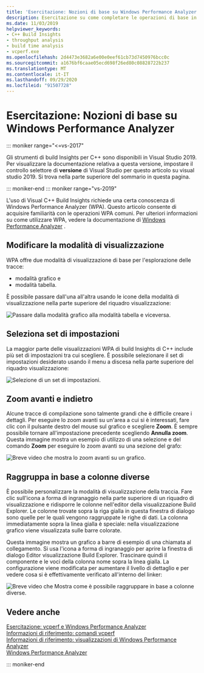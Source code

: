 ```yaml
---
title: 'Esercitazione: Nozioni di base su Windows Performance Analyzer'
description: Esercitazione su come completare le operazioni di base in Windows Performance Analyzer.
ms.date: 11/03/2019
helpviewer_keywords:
- C++ Build Insights
- throughput analysis
- build time analysis
- vcperf.exe
ms.openlocfilehash: 2d4473e3682a6e00e0eef61cb73d7450976bcc0c
ms.sourcegitcommit: a1676bf6caae05ecd698f26ed80c08828722b237
ms.translationtype: MT
ms.contentlocale: it-IT
ms.lasthandoff: 09/29/2020
ms.locfileid: "91507728"
---
```

# <a name="tutorial-windows-performance-analyzer-basics"></a>Esercitazione: Nozioni di base su Windows Performance Analyzer

::: moniker range="<=vs-2017"

Gli strumenti di build Insights per C++ sono disponibili in Visual Studio 2019. Per visualizzare la documentazione relativa a questa versione, impostare il controllo selettore di **versione** di Visual Studio per questo articolo su visual studio 2019. Si trova nella parte superiore del sommario in questa pagina.

::: moniker-end
::: moniker range="vs-2019"

L'uso di Visual C++ Build Insights richiede una certa conoscenza di Windows Performance Analyzer (WPA). Questo articolo consente di acquisire familiarità con le operazioni WPA comuni. Per ulteriori informazioni su come utilizzare WPA, vedere la documentazione di [Windows Performance Analyzer](/windows-hardware/test/wpt/windows-performance-analyzer) .

## <a name="change-the-view-mode"></a>Modificare la modalità di visualizzazione

WPA offre due modalità di visualizzazione di base per l'esplorazione delle tracce:

- modalità grafico e
- modalità tabella.

È possibile passare dall'una all'altra usando le icone della modalità di visualizzazione nella parte superiore del riquadro visualizzazione:

![Passare dalla modalità grafico alla modalità tabella e viceversa.](media/wpa-switching-view-mode.gif)

## <a name="select-presets"></a>Seleziona set di impostazioni

La maggior parte delle visualizzazioni WPA di build Insights di C++ include più set di impostazioni tra cui scegliere. È possibile selezionare il set di impostazioni desiderato usando il menu a discesa nella parte superiore del riquadro visualizzazione:

![Selezione di un set di impostazioni.](media/wpa-presets.png)

## <a name="zoom-in-and-out"></a>Zoom avanti e indietro

Alcune tracce di compilazione sono talmente grandi che è difficile creare i dettagli. Per eseguire lo zoom avanti su un'area a cui si è interessati, fare clic con il pulsante destro del mouse sul grafico e scegliere **Zoom**. È sempre possibile tornare all'impostazione precedente scegliendo **Annulla zoom**. Questa immagine mostra un esempio di utilizzo di una selezione e del comando **Zoom** per eseguire lo zoom avanti su una sezione del grafo:

![Breve video che mostra lo zoom avanti su un grafico.](media/wpa-zooming.gif)

## <a name="group-by-different-columns"></a>Raggruppa in base a colonne diverse

È possibile personalizzare la modalità di visualizzazione della traccia. Fare clic sull'icona a forma di ingranaggio nella parte superiore di un riquadro di visualizzazione e ridisporre le colonne nell'editor della visualizzazione Build Explorer. Le colonne trovate sopra la riga gialla in questa finestra di dialogo sono quelle per le quali vengono raggruppate le righe di dati. La colonna immediatamente sopra la linea gialla è speciale: nella visualizzazione grafico viene visualizzata sulle barre colorate.

Questa immagine mostra un grafico a barre di esempio di una chiamata al collegamento. Si usa l'icona a forma di ingranaggio per aprire la finestra di dialogo Editor visualizzazione Build Explorer. Trascinare quindi il componente e le voci della colonna nome sopra la linea gialla. La configurazione viene modificata per aumentare il livello di dettaglio e per vedere cosa si è effettivamente verificato all'interno del linker:

![Breve video che Mostra come è possibile raggruppare in base a colonne diverse.](media/wpa-grouping.gif)

## <a name="see-also"></a>Vedere anche

[Esercitazione: vcperf e Windows Performance Analyzer](vcperf-and-wpa.md)\
[Informazioni di riferimento: comandi vcperf](../reference/vcperf-commands.md)\
[Informazioni di riferimento: visualizzazioni di Windows Performance Analyzer](../reference/wpa-views.md)\
[Windows Performance Analyzer](/windows-hardware/test/wpt/windows-performance-analyzer)

::: moniker-end
